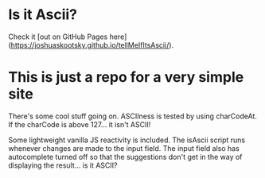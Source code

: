 # Is it Ascii?

Check it [out on GitHub Pages here] (https://joshuaskootsky.github.io/tellMeIfItsAscii/).

# This is just a repo for a very simple site

There's some cool stuff going on. ASCIIness is tested by using charCodeAt. If the charCode is above 127... it isn't ASCII!

Some lightweight vanilla JS reactivity is included. The isAscii script runs whenever changes are made to the input field. The input field also has autocomplete turned off so that the suggestions don't get in the way of displaying the result... is it ASCII?
